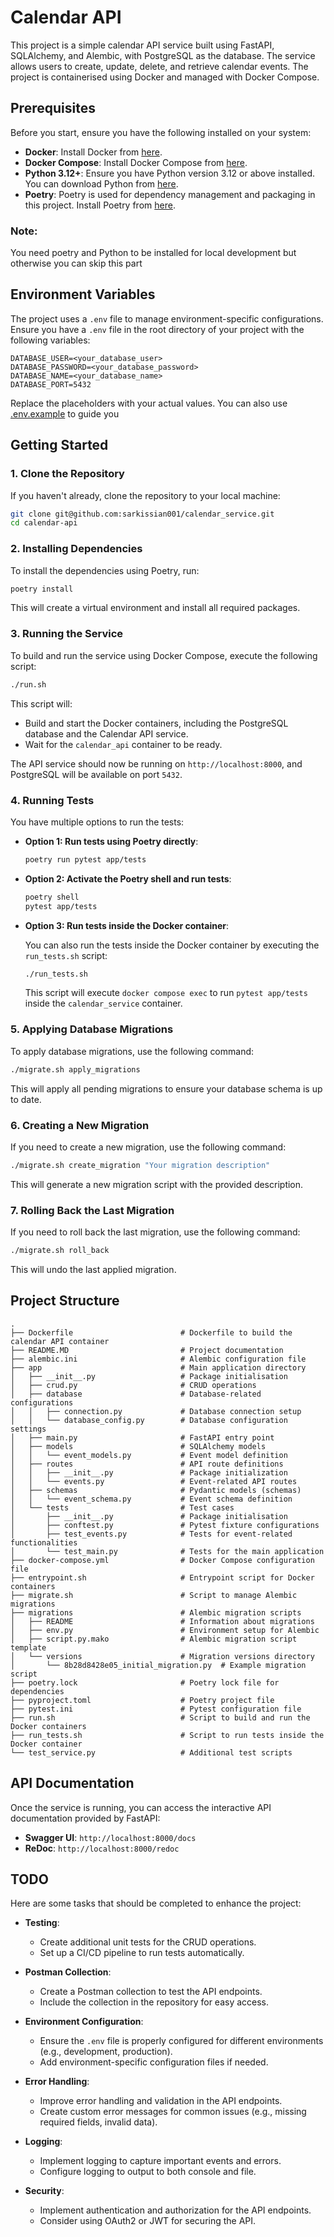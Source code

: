 # Calendar API

This project is a simple calendar API service built using FastAPI, SQLAlchemy, and Alembic, with PostgreSQL as the database. The service allows users to create, update, delete, and retrieve calendar events. The project is containerised using Docker and managed with Docker Compose.

## Prerequisites

Before you start, ensure you have the following installed on your system:

- **Docker**: Install Docker from [here](https://docs.docker.com/get-docker/).
- **Docker Compose**: Install Docker Compose from [here](https://docs.docker.com/compose/install/).
- **Python 3.12+**: Ensure you have Python version 3.12 or above installed. You can download Python from [here](https://www.python.org/downloads/).
- **Poetry**: Poetry is used for dependency management and packaging in this project. Install Poetry from [here](https://python-poetry.org/docs/#installation).


### Note: 
You need poetry and Python to be installed for local development but otherwise you can skip this part


## Environment Variables

The project uses a `.env` file to manage environment-specific configurations. Ensure you have a `.env` file in the root directory of your project with the following variables:

```env
DATABASE_USER=<your_database_user>
DATABASE_PASSWORD=<your_database_password>
DATABASE_NAME=<your_database_name>
DATABASE_PORT=5432
```

Replace the placeholders with your actual values. You can also use [.env.example](.env.example) to guide you

## Getting Started

### 1. Clone the Repository

If you haven't already, clone the repository to your local machine:

```bash
git clone git@github.com:sarkissian001/calendar_service.git
cd calendar-api
```

### 2. Installing Dependencies

To install the dependencies using Poetry, run:

```bash
poetry install
```

This will create a virtual environment and install all required packages.

### 3. Running the Service

To build and run the service using Docker Compose, execute the following script:

```bash
./run.sh
```

This script will:
- Build and start the Docker containers, including the PostgreSQL database and the Calendar API service.
- Wait for the `calendar_api` container to be ready.

The API service should now be running on `http://localhost:8000`, and PostgreSQL will be available on port `5432`.

### 4. Running Tests

You have multiple options to run the tests:

- **Option 1: Run tests using Poetry directly**:

  ```bash
  poetry run pytest app/tests
  ```

- **Option 2: Activate the Poetry shell and run tests**:

  ```bash
  poetry shell
  pytest app/tests
  ```

- **Option 3: Run tests inside the Docker container**:

  You can also run the tests inside the Docker container by executing the `run_tests.sh` script:

  ```bash
  ./run_tests.sh
  ```

  This script will execute `docker compose exec` to run `pytest app/tests` inside the `calendar_service` container.

### 5. Applying Database Migrations

To apply database migrations, use the following command:

```bash
./migrate.sh apply_migrations
```

This will apply all pending migrations to ensure your database schema is up to date.

### 6. Creating a New Migration

If you need to create a new migration, use the following command:

```bash
./migrate.sh create_migration "Your migration description"
```

This will generate a new migration script with the provided description.

### 7. Rolling Back the Last Migration

If you need to roll back the last migration, use the following command:

```bash
./migrate.sh roll_back
```

This will undo the last applied migration.

## Project Structure

```
.
├── Dockerfile                        # Dockerfile to build the calendar API container
├── README.MD                         # Project documentation
├── alembic.ini                       # Alembic configuration file
├── app                               # Main application directory
│   ├── __init__.py                   # Package initialisation
│   ├── crud.py                       # CRUD operations
│   ├── database                      # Database-related configurations
│   │   ├── connection.py             # Database connection setup
│   │   └── database_config.py        # Database configuration settings
│   ├── main.py                       # FastAPI entry point
│   ├── models                        # SQLAlchemy models
│   │   └── event_models.py           # Event model definition
│   ├── routes                        # API route definitions
│   │   ├── __init__.py               # Package initialization
│   │   └── events.py                 # Event-related API routes
│   ├── schemas                       # Pydantic models (schemas)
│   │   └── event_schema.py           # Event schema definition
│   └── tests                         # Test cases
│       ├── __init__.py               # Package initialisation
│       ├── conftest.py               # Pytest fixture configurations
│       ├── test_events.py            # Tests for event-related functionalities
│       └── test_main.py              # Tests for the main application
├── docker-compose.yml                # Docker Compose configuration file
├── entrypoint.sh                     # Entrypoint script for Docker containers
├── migrate.sh                        # Script to manage Alembic migrations
├── migrations                        # Alembic migration scripts
│   ├── README                        # Information about migrations
│   ├── env.py                        # Environment setup for Alembic
│   ├── script.py.mako                # Alembic migration script template
│   └── versions                      # Migration versions directory
│       └── 8b28d8428e05_initial_migration.py  # Example migration script
├── poetry.lock                       # Poetry lock file for dependencies
├── pyproject.toml                    # Poetry project file
├── pytest.ini                        # Pytest configuration file
├── run.sh                            # Script to build and run the Docker containers
├── run_tests.sh                      # Script to run tests inside the Docker container
└── test_service.py                   # Additional test scripts
```

## API Documentation

Once the service is running, you can access the interactive API documentation provided by FastAPI:

- **Swagger UI**: `http://localhost:8000/docs`
- **ReDoc**: `http://localhost:8000/redoc`

## TODO

Here are some tasks that should be completed to enhance the project:

- **Testing**:
  - Create additional unit tests for the CRUD operations.
  - Set up a CI/CD pipeline to run tests automatically.
  
- **Postman Collection**:
  - Create a Postman collection to test the API endpoints.
  - Include the collection in the repository for easy access.
  
- **Environment Configuration**:
  - Ensure the `.env` file is properly configured for different environments (e.g., development, production).
  - Add environment-specific configuration files if needed.

- **Error Handling**:
  - Improve error handling and validation in the API endpoints.
  - Create custom error messages for common issues (e.g., missing required fields, invalid data).

- **Logging**:
  - Implement logging to capture important events and errors.
  - Configure logging to output to both console and file.

- **Security**:
  - Implement authentication and authorization for the API endpoints.
  - Consider using OAuth2 or JWT for securing the API.

